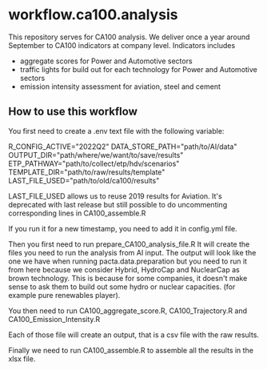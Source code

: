 # workflow.ca100.analysis
This repository serves for CA100 analysis. We deliver once a year around September to CA100 indicators at company level. 
Indicators includes 
* aggregate scores for Power and Automotive sectors
* traffic lights for build out for each technology for Power and Automotive sectors
* emission intensity assessment for aviation, steel and cement

## How to use this workflow

You first need to create a .env text file with the following variable:

R_CONFIG_ACTIVE="2022Q2"
DATA_STORE_PATH="path/to/AI/data"
OUTPUT_DIR="path/where/we/want/to/save/results"
ETP_PATHWAY="path/to/collect/etp/hdv/scenarios"
TEMPLATE_DIR="path/to/raw/results/template"
LAST_FILE_USED="path/to/old/ca100/results"

LAST_FILE_USED allows us to reuse 2019 results for Aviation. It's deprecated with last release but still possible to do uncommenting corresponding lines in CA100_assemble.R

If you run it for a new timestamp, you need to add it in config.yml file.

Then you first need to run prepare_CA100_analysis_file.R
It will create the files you need to run the analysis from AI input.
The output will look like the one we have when running pacta.data.preparation but you need to run it from here because we consider Hybrid, HydroCap and NuclearCap as brown technology. This is because for some companies, it doesn't make sense to ask them to build out some hydro or nuclear capacities. (for example pure renewables player).

You then need to run CA100_aggregate_score.R, CA100_Trajectory.R and CA100_Emission_Intensity.R

Each of those file will create an output, that is a csv file with the raw results.

Finally we need to run CA100_assemble.R to assemble all the results in the xlsx file. 
